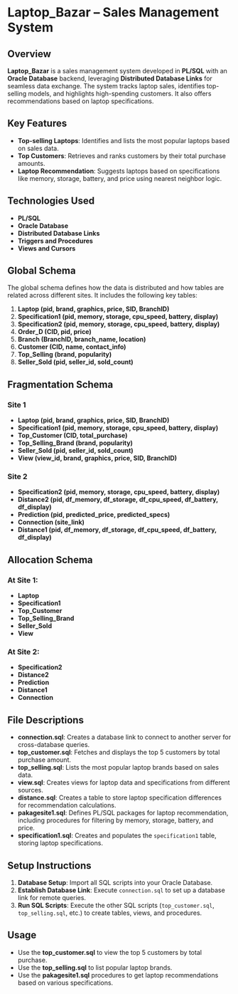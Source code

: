 
# Laptop_Bazar – Sales Management System

## Overview

**Laptop_Bazar** is a sales management system developed in **PL/SQL** with an **Oracle Database** backend, leveraging **Distributed Database Links** for seamless data exchange. The system tracks laptop sales, identifies top-selling models, and highlights high-spending customers. It also offers recommendations based on laptop specifications.

## Key Features

- **Top-selling Laptops**: Identifies and lists the most popular laptops based on sales data.
- **Top Customers**: Retrieves and ranks customers by their total purchase amounts.
- **Laptop Recommendation**: Suggests laptops based on specifications like memory, storage, battery, and price using nearest neighbor logic.

## Technologies Used

- **PL/SQL**
- **Oracle Database**
- **Distributed Database Links**
- **Triggers and Procedures**
- **Views and Cursors**
## Global Schema
The global schema defines how the data is distributed and how tables are related across different sites. It includes the following key tables:

1. **Laptop (pid, brand, graphics, price, SID, BranchID)**
2. **Specification1 (pid, memory, storage, cpu_speed, battery, display)**
3. **Specification2 (pid, memory, storage, cpu_speed, battery, display)**
4. **Order_D (CID, pid, price)**
5. **Branch (BranchID, branch_name, location)**
6. **Customer (CID, name, contact_info)**
7. **Top_Selling (brand, popularity)**
8. **Seller_Sold (pid, seller_id, sold_count)**

## Fragmentation Schema

### Site 1
- **Laptop (pid, brand, graphics, price, SID, BranchID)**
- **Specification1 (pid, memory, storage, cpu_speed, battery, display)**
- **Top_Customer (CID, total_purchase)**
- **Top_Selling_Brand (brand, popularity)**
- **Seller_Sold (pid, seller_id, sold_count)**
- **View (view_id, brand, graphics, price, SID, BranchID)**

### Site 2
- **Specification2 (pid, memory, storage, cpu_speed, battery, display)**
- **Distance2 (pid, df_memory, df_storage, df_cpu_speed, df_battery, df_display)**
- **Prediction (pid, predicted_price, predicted_specs)**
- **Connection (site_link)**
- **Distance1 (pid, df_memory, df_storage, df_cpu_speed, df_battery, df_display)**

## Allocation Schema

### At Site 1:
- **Laptop**
- **Specification1**
- **Top_Customer**
- **Top_Selling_Brand**
- **Seller_Sold**
- **View**

### At Site 2:
- **Specification2**
- **Distance2**
- **Prediction**
- **Distance1**
- **Connection**


## File Descriptions

- **connection.sql**: Creates a database link to connect to another server for cross-database queries.
- **top_customer.sql**: Fetches and displays the top 5 customers by total purchase amount.
- **top_selling.sql**: Lists the most popular laptop brands based on sales data.
- **view.sql**: Creates views for laptop data and specifications from different sources.
- **distance.sql**: Creates a table to store laptop specification differences for recommendation calculations.
- **pakagesite1.sql**: Defines PL/SQL packages for laptop recommendation, including procedures for filtering by memory, storage, battery, and price.
- **specification1.sql**: Creates and populates the `specification1` table, storing laptop specifications.

## Setup Instructions

1. **Database Setup**: Import all SQL scripts into your Oracle Database.
2. **Establish Database Link**: Execute `connection.sql` to set up a database link for remote queries.
3. **Run SQL Scripts**: Execute the other SQL scripts (`top_customer.sql`, `top_selling.sql`, etc.) to create tables, views, and procedures.

## Usage

- Use the **top_customer.sql** to view the top 5 customers by total purchase.
- Use the **top_selling.sql** to list popular laptop brands.
- Use the **pakagesite1.sql** procedures to get laptop recommendations based on various specifications.

